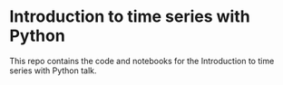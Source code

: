 # Introduction to time series with Python

This repo contains the code and notebooks for the Introduction to time series with Python talk. 
